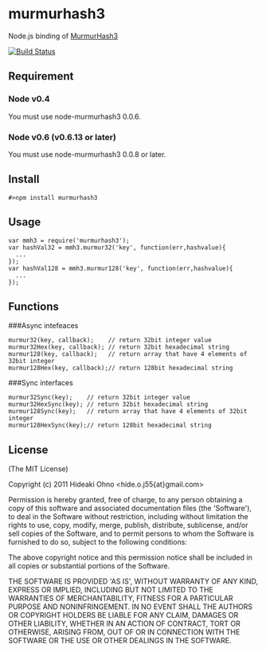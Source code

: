 
# murmurhash3

  Node.js binding of [MurmurHash3](http://code.google.com/p/smhasher/wiki/MurmurHash3)

 [![Build Status](https://secure.travis-ci.org/hideo55/node-murmurhash3.png)](http://travis-ci.org/hideo55/node-murmurhash3)

## Requirement

### Node v0.4

You must use node-murmurhash3 0.0.6.

### Node v0.6 (v0.6.13 or later)

You must use node-murmurhash3 0.0.8 or later.

## Install

    #>npm install murmurhash3

## Usage

    var mmh3 = require('murmurhash3');
    var hashVal32 = mmh3.murmur32('key', function(err,hashvalue){
      ...
   	});
    var hashVal128 = mmh3.murmur128('key', function(err,hashvalue){
      ...
    });

## Functions

###Async intefeaces

    murmur32(key, callback);    // return 32bit integer value
    murmur32Hex(key, callback); // return 32bit hexadecimal string
    murmur128(key, callback);   // return array that have 4 elements of 32bit integer
    murmur128Hex(key, callback);// return 128bit hexadecimal string

###Sync interfaces

    murmur32Sync(key);    // return 32bit integer value
    murmur32HexSync(key); // return 32bit hexadecimal string
    murmur128Sync(key);   // return array that have 4 elements of 32bit integer
    murmur128HexSync(key);// return 128bit hexadecimal string

## License 

(The MIT License)

Copyright (c) 2011 Hideaki Ohno &lt;hide.o.j55{at}gmail.com&gt;

Permission is hereby granted, free of charge, to any person obtaining
a copy of this software and associated documentation files (the
'Software'), to deal in the Software without restriction, including
without limitation the rights to use, copy, modify, merge, publish,
distribute, sublicense, and/or sell copies of the Software, and to
permit persons to whom the Software is furnished to do so, subject to
the following conditions:

The above copyright notice and this permission notice shall be
included in all copies or substantial portions of the Software.

THE SOFTWARE IS PROVIDED 'AS IS', WITHOUT WARRANTY OF ANY KIND,
EXPRESS OR IMPLIED, INCLUDING BUT NOT LIMITED TO THE WARRANTIES OF
MERCHANTABILITY, FITNESS FOR A PARTICULAR PURPOSE AND NONINFRINGEMENT.
IN NO EVENT SHALL THE AUTHORS OR COPYRIGHT HOLDERS BE LIABLE FOR ANY
CLAIM, DAMAGES OR OTHER LIABILITY, WHETHER IN AN ACTION OF CONTRACT,
TORT OR OTHERWISE, ARISING FROM, OUT OF OR IN CONNECTION WITH THE
SOFTWARE OR THE USE OR OTHER DEALINGS IN THE SOFTWARE.
